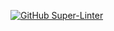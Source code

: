 [![GitHub Super-Linter](https://github.com/minabadrous/github-actions/workflows/Lint%20Code%20Base/badge.svg)](https://github.com/marketplace/actions/super-linter)
